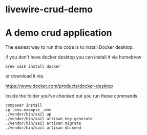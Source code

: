 # livewire-crud-demo
A demo crud application 
=======
The easiest way to run this code is to install Docker desktop.

if you don't have docker desktop you can install it via homebrew

````shell
brew cask install docker
````

or download it via 

https://www.docker.com/products/docker-desktop

Inside the folder you've checked out you run these commands

````shell
composer install
cp .env.example .env
./vendor/bin/sail up
./vendor/bin/sail artisan key:generate
./vendor/bin/sail artisan migrate
./vendor/bin/sail artisan db:seed
````
